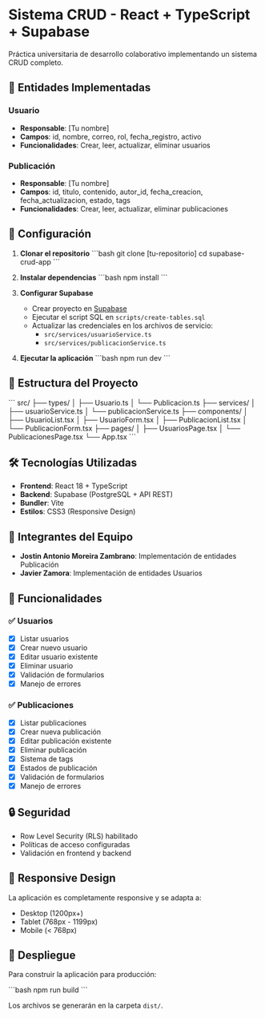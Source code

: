 # Sistema CRUD - React + TypeScript + Supabase

Práctica universitaria de desarrollo colaborativo implementando un sistema CRUD completo.

## 🎯 Entidades Implementadas

### Usuario
- **Responsable**: [Tu nombre]
- **Campos**: id, nombre, correo, rol, fecha_registro, activo
- **Funcionalidades**: Crear, leer, actualizar, eliminar usuarios

### Publicación  
- **Responsable**: [Tu nombre]
- **Campos**: id, titulo, contenido, autor_id, fecha_creacion, fecha_actualizacion, estado, tags
- **Funcionalidades**: Crear, leer, actualizar, eliminar publicaciones

## 🚀 Configuración

1. **Clonar el repositorio**
\`\`\`bash
git clone [tu-repositorio]
cd supabase-crud-app
\`\`\`

2. **Instalar dependencias**
\`\`\`bash
npm install
\`\`\`

3. **Configurar Supabase**
   - Crear proyecto en [Supabase](https://supabase.com)
   - Ejecutar el script SQL en `scripts/create-tables.sql`
   - Actualizar las credenciales en los archivos de servicio:
     - `src/services/usuarioService.ts`
     - `src/services/publicacionService.ts`

4. **Ejecutar la aplicación**
\`\`\`bash
npm run dev
\`\`\`

## 📁 Estructura del Proyecto

\`\`\`
src/
├── types/
│   ├── Usuario.ts
│   └── Publicacion.ts
├── services/
│   ├── usuarioService.ts
│   └── publicacionService.ts
├── components/
│   ├── UsuarioList.tsx
│   ├── UsuarioForm.tsx
│   ├── PublicacionList.tsx
│   └── PublicacionForm.tsx
├── pages/
│   ├── UsuariosPage.tsx
│   └── PublicacionesPage.tsx
└── App.tsx
\`\`\`

## 🛠 Tecnologías Utilizadas

- **Frontend**: React 18 + TypeScript
- **Backend**: Supabase (PostgreSQL + API REST)
- **Bundler**: Vite
- **Estilos**: CSS3 (Responsive Design)

## 👥 Integrantes del Equipo

- **Jostin Antonio Moreira Zambrano**: Implementación de entidades Publicación
- **Javier Zamora**: Implementación de entidades Usuarios

## 📝 Funcionalidades

### ✅ Usuarios
- [x] Listar usuarios
- [x] Crear nuevo usuario
- [x] Editar usuario existente
- [x] Eliminar usuario
- [x] Validación de formularios
- [x] Manejo de errores

### ✅ Publicaciones
- [x] Listar publicaciones
- [x] Crear nueva publicación
- [x] Editar publicación existente
- [x] Eliminar publicación
- [x] Sistema de tags
- [x] Estados de publicación
- [x] Validación de formularios
- [x] Manejo de errores

## 🔒 Seguridad

- Row Level Security (RLS) habilitado
- Políticas de acceso configuradas
- Validación en frontend y backend

## 📱 Responsive Design

La aplicación es completamente responsive y se adapta a:
- Desktop (1200px+)
- Tablet (768px - 1199px)
- Mobile (< 768px)

## 🚀 Despliegue

Para construir la aplicación para producción:

\`\`\`bash
npm run build
\`\`\`

Los archivos se generarán en la carpeta `dist/`.
